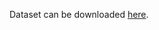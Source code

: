 Dataset can be downloaded [here](https://github.com/mrdbourke/zero-to-mastery-ml/raw/master/data/bluebook-for-bulldozers.zip).
